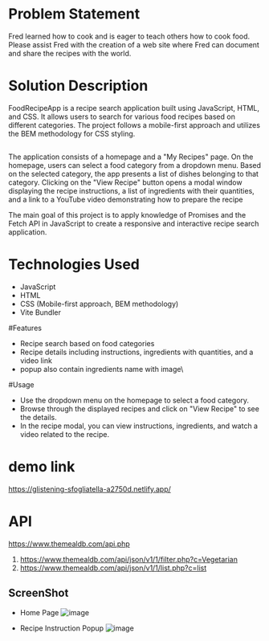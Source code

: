 # Problem Statement
Fred learned how to cook and is eager to teach others how to cook food. Please assist Fred with the creation of a web site where Fred can document and share the recipes with the world.

# Solution Description
FoodRecipeApp is a recipe search application built using JavaScript, HTML, and CSS. It allows users to search for various food recipes based on different categories. The project follows a mobile-first approach and utilizes the BEM methodology for CSS styling.

##
The application consists of a homepage and a "My Recipes" page. On the homepage, users can select a food category from a dropdown menu. Based on the selected category, the app presents a list of dishes belonging to that category. Clicking on the "View Recipe" button opens a modal window displaying the recipe instructions, a list of ingredients with their quantities, and a link to a YouTube video demonstrating how to prepare the recipe

The main goal of this project is to apply knowledge of Promises and the Fetch API in JavaScript to create a responsive and interactive recipe search application.

# Technologies Used
- JavaScript
- HTML
- CSS (Mobile-first approach, BEM methodology)
- Vite Bundler


#Features
- Recipe search based on food categories
- Recipe details including instructions, ingredients with quantities, and a video link
- popup also contain ingredients name with image\
  
#Usage
- Use the dropdown menu on the homepage to select a food category.
- Browse through the displayed recipes and click on "View Recipe" to see the details.
- In the recipe modal, you can view instructions, ingredients, and watch a video related to the recipe.
  
# demo link
https://glistening-sfogliatella-a2750d.netlify.app/


# API 
https://www.themealdb.com/api.php

1. https://www.themealdb.com/api/json/v1/1/filter.php?c=Vegetarian
2. https://www.themealdb.com/api/json/v1/1/list.php?c=list


## ScreenShot 

 - Home Page 
![image](https://github.com/ojjasvi-jain/recipe_portal/assets/85935892/4155cbc5-3bfe-4fdf-b368-f4e64d80af38)

- Recipe Instruction Popup
![image](https://github.com/ojjasvi-jain/recipe_portal/assets/85935892/5b11ba8b-ecae-42c8-a5b5-6990c17175da)

